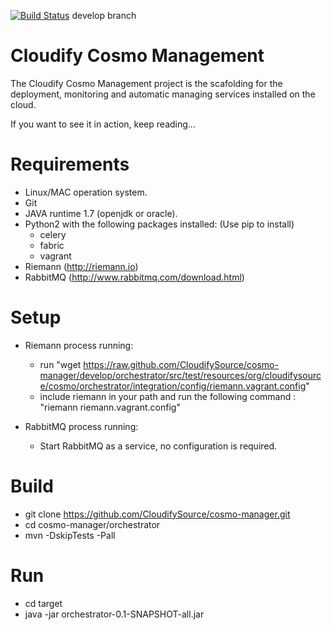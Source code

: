 [![Build Status](https://secure.travis-ci.org/CloudifySource/cosmo-manager.png?branch=develop)](http://travis-ci.org/CloudifySource/cosmo-manager) develop branch

# Cloudify Cosmo Management #

The Cloudify Cosmo Management project is the scafolding for the deployment, monitoring and automatic managing services 
installed on the cloud.


If you want to see it in action, keep reading...

Requirements
============

- Linux/MAC operation system.
- Git
- JAVA runtime 1.7 (openjdk or oracle).
- Python2 with the following packages installed: (Use pip to install)
	- celery
	- fabric
    - vagrant
- Riemann (http://riemann.io)
- RabbitMQ (http://www.rabbitmq.com/download.html)


Setup
=====

- Riemann process running:	
	- run "wget https://raw.github.com/CloudifySource/cosmo-manager/develop/orchestrator/src/test/resources/org/cloudifysource/cosmo/orchestrator/integration/config/riemann.vagrant.config"
	- include riemann in your path and run the following command : "riemann riemann.vagrant.config"		

- RabbitMQ process running:	
	- Start RabbitMQ as a service, no configuration is required.


Build
=====

- git clone https://github.com/CloudifySource/cosmo-manager.git
- cd cosmo-manager/orchestrator
- mvn -DskipTests -Pall

Run
===

- cd target
- java -jar orchestrator-0.1-SNAPSHOT-all.jar